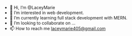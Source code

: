 - 👋 Hi, I’m @LaceyMarie
- 👀 I’m interested in web development.
- 🌱 I’m currently learning full stack development with MERN.
- 💞️ I’m looking to collaborate on ...
- 📫 How to reach me laceymarie405@gmail.com

<!---
LaceyMarie/LaceyMarie is a ✨ special ✨ repository because its `README.md` (this file) appears on your GitHub profile.
You can click the Preview link to take a look at your changes.
--->
